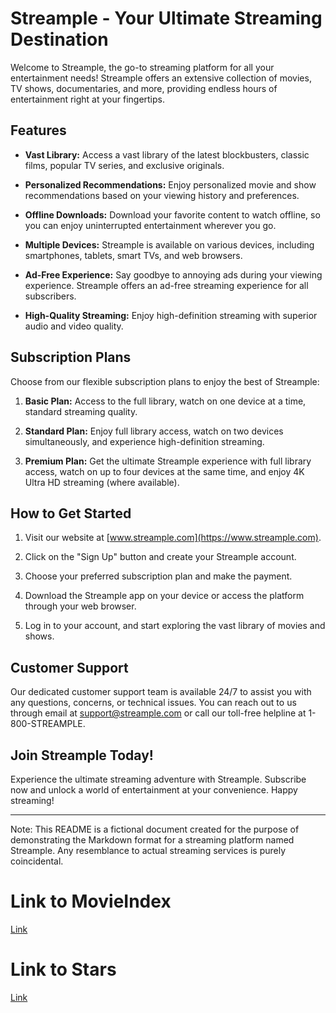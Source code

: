 # Streample - Your Ultimate Streaming Destination

Welcome to Streample, the go-to streaming platform for all your entertainment needs! Streample offers an extensive collection of movies, TV shows, documentaries, and more, providing endless hours of entertainment right at your fingertips.

## Features

- **Vast Library:** Access a vast library of the latest blockbusters, classic films, popular TV series, and exclusive originals.

- **Personalized Recommendations:** Enjoy personalized movie and show recommendations based on your viewing history and preferences.

- **Offline Downloads:** Download your favorite content to watch offline, so you can enjoy uninterrupted entertainment wherever you go.

- **Multiple Devices:** Streample is available on various devices, including smartphones, tablets, smart TVs, and web browsers.

- **Ad-Free Experience:** Say goodbye to annoying ads during your viewing experience. Streample offers an ad-free streaming experience for all subscribers.

- **High-Quality Streaming:** Enjoy high-definition streaming with superior audio and video quality.

## Subscription Plans

Choose from our flexible subscription plans to enjoy the best of Streample:

1. **Basic Plan:** Access to the full library, watch on one device at a time, standard streaming quality.

2. **Standard Plan:** Enjoy full library access, watch on two devices simultaneously, and experience high-definition streaming.

3. **Premium Plan:** Get the ultimate Streample experience with full library access, watch on up to four devices at the same time, and enjoy 4K Ultra HD streaming (where available).

## How to Get Started

1. Visit our website at [www.streample.com](https://www.streample.com).

2. Click on the "Sign Up" button and create your Streample account.

3. Choose your preferred subscription plan and make the payment.

4. Download the Streample app on your device or access the platform through your web browser.

5. Log in to your account, and start exploring the vast library of movies and shows.

## Customer Support

Our dedicated customer support team is available 24/7 to assist you with any questions, concerns, or technical issues. You can reach out to us through email at support@streample.com or call our toll-free helpline at 1-800-STREAMPLE.

## Join Streample Today!

Experience the ultimate streaming adventure with Streample. Subscribe now and unlock a world of entertainment at your convenience. Happy streaming!

---

Note: This README is a fictional document created for the purpose of demonstrating the Markdown format for a streaming platform named Streample. Any resemblance to actual streaming services is purely coincidental.

# Link to MovieIndex
[Link](https://github.com/dezGusty/streample-2023/blob/main/MovieIndex.md)

# Link to Stars
[Link](https://github.com/dezGusty/streample-2023/blob/main/stars.md)
